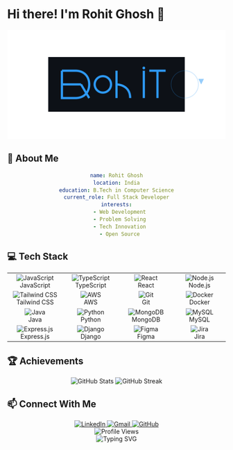 # Hi there! I'm Rohit Ghosh 👋

<div align="center">
  <img src="gitartwork.svg" alt="Rohit's GitHub Artwork" width="800px"/>
</div>

## 🚀 About Me

<div align="center">

```yaml
name: Rohit Ghosh
location: India
education: B.Tech in Computer Science
current_role: Full Stack Developer
interests:
  - Web Development
  - Problem Solving
  - Tech Innovation
  - Open Source
```

</div>

## 💻 Tech Stack

<div align="center">

<table>
<tr>
<td align="center" width="140">
  <img src="https://cdn.jsdelivr.net/gh/devicons/devicon/icons/javascript/javascript-original.svg" width="40" height="40" alt="JavaScript" />
  <br>JavaScript
</td>
<td align="center" width="140">
  <img src="https://cdn.jsdelivr.net/gh/devicons/devicon/icons/typescript/typescript-original.svg" width="40" height="40" alt="TypeScript" />
  <br>TypeScript
</td>
<td align="center" width="140">
  <img src="https://cdn.jsdelivr.net/gh/devicons/devicon/icons/react/react-original.svg" width="40" height="40" alt="React" />
  <br>React
</td>
<td align="center" width="140">
  <img src="https://cdn.jsdelivr.net/gh/devicons/devicon/icons/nodejs/nodejs-original.svg" width="40" height="40" alt="Node.js" />
  <br>Node.js
</td>
</tr>
<tr>
<td align="center" width="140">
  <img src="https://cdn.jsdelivr.net/gh/devicons/devicon/icons/tailwindcss/tailwindcss-plain.svg" width="40" height="40" alt="Tailwind CSS" />
  <br>Tailwind CSS
</td>
<td align="center" width="140">
  <img src="https://cdn.jsdelivr.net/gh/devicons/devicon/icons/aws/aws-original.svg" width="40" height="40" alt="AWS" />
  <br>AWS
</td>
<td align="center" width="140">
  <img src="https://cdn.jsdelivr.net/gh/devicons/devicon/icons/git/git-original.svg" width="40" height="40" alt="Git" />
  <br>Git
</td>
<td align="center" width="140">
  <img src="https://cdn.jsdelivr.net/gh/devicons/devicon/icons/docker/docker-original.svg" width="40" height="40" alt="Docker" />
  <br>Docker
</td>
</tr>
<tr>
<td align="center" width="140">
  <img src="https://cdn.jsdelivr.net/gh/devicons/devicon/icons/java/java-original.svg" width="40" height="40" alt="Java" />
  <br>Java
</td>
<td align="center" width="140">
  <img src="https://cdn.jsdelivr.net/gh/devicons/devicon/icons/python/python-original.svg" width="40" height="40" alt="Python" />
  <br>Python
</td>
<td align="center" width="140">
  <img src="https://cdn.jsdelivr.net/gh/devicons/devicon/icons/mongodb/mongodb-original.svg" width="40" height="40" alt="MongoDB" />
  <br>MongoDB
</td>
<td align="center" width="140">
  <img src="https://cdn.jsdelivr.net/gh/devicons/devicon/icons/mysql/mysql-original.svg" width="40" height="40" alt="MySQL" />
  <br>MySQL
</td>
</tr>
<tr>
<td align="center" width="140">
  <img src="https://cdn.jsdelivr.net/gh/devicons/devicon/icons/express/express-original.svg" width="40" height="40" alt="Express.js" />
  <br>Express.js
</td>
<td align="center" width="140">
  <img src="https://cdn.jsdelivr.net/gh/devicons/devicon/icons/django/django-plain.svg" width="40" height="40" alt="Django" />
  <br>Django
</td>
<td align="center" width="140">
  <img src="https://cdn.jsdelivr.net/gh/devicons/devicon/icons/figma/figma-original.svg" width="40" height="40" alt="Figma" />
  <br>Figma
</td>
<td align="center" width="140">
  <img src="https://cdn.jsdelivr.net/gh/devicons/devicon/icons/jira/jira-original.svg" width="40" height="40" alt="Jira" />
  <br>Jira
</td>
</tr>
</table>

</div>

## 🏆 Achievements

<div align="center">
  <img src="https://github-readme-stats.vercel.app/api?username=rohit1682&show_icons=true&theme=radical" alt="GitHub Stats" />
  <img src="https://github-readme-streak-stats.herokuapp.com/?user=rohit1682&theme=radical" alt="GitHub Streak" />
</div>

## 📫 Connect With Me

<div align="center">
  <a href="https://www.linkedin.com/in/rohit-ghosh-1682/" target="_blank">
    <img src="https://img.shields.io/badge/LinkedIn-0077B5?style=for-the-badge&logo=linkedin&logoColor=white" alt="LinkedIn" />
  </a>
  <a href="mailto:rht.ghs10@gmail.com">
    <img src="https://img.shields.io/badge/Gmail-D14836?style=for-the-badge&logo=gmail&logoColor=white" alt="Gmail" />
  </a>
  <a href="https://github.com/rohit1682" target="_blank">
    <img src="https://img.shields.io/badge/GitHub-100000?style=for-the-badge&logo=github&logoColor=white" alt="GitHub" />
  </a>
</div>

<div align="center">
  <img src="https://komarev.com/ghpvc/?username=rohit1682&style=flat-square&color=blue" alt="Profile Views" />
</div>

<!-- Gradient footer -->
<div align="center">
  <img src="https://readme-typing-svg.herokuapp.com?font=Fira+Code&weight=500&size=40&pause=1000&color=2E9BF7&center=true&vCenter=true&random=false&width=800&height=100&lines=Thanks+for+visiting!;Feel+free+to+connect+with+me" alt="Typing SVG" />
</div>
